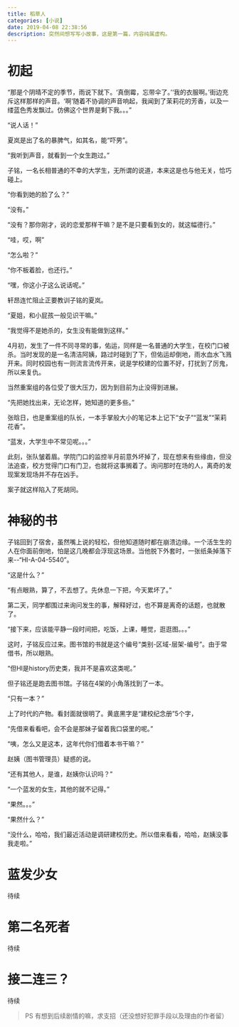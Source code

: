 ```yaml
---
title: 稻草人
categories: [小说]
date: 2019-04-08 22:38:56
description: 突然间想写写小故事，这是第一篇，内容纯属虚构。
---
```


# 初起

“那是个阴晴不定的季节，雨说下就下。‘真倒霉，忘带伞了。’‘我的衣服啊。’街边充斥这样那样的声音。‘啊’随着不协调的声音响起，我闻到了茉莉花的芳香，以及一缕蓝色秀发飘过。仿佛这个世界是剩下我。。。”

“说人话！”

夏岚是出了名的暴脾气，如其名，能“吓男”。

“我听到声音，就看到一个女生跑过。”

<!-- more -->

子铭，一名长相普通的不幸的大学生，无所谓的说道，本来这是也与他无关，恰巧碰上。

“你看到她的脸了么？”

“没有。”

“没有？那你刚才，说的恋爱那样干嘛？是不是只要看到女的，就这幅德行。”

“哇，哎，啊”

“怎么啦？”

“你不板着脸，也还行。”

“嘿，你这小子这么说话呢。”

轩昂连忙阻止正要教训子铭的夏岚。

“夏姐，和小屁孩一般见识干嘛。”

“我觉得不是她杀的，女生没有能做到这样。”

4月初，发生了一件不同寻常的事，佑运，同样是一名普通的大学生，在校门口被杀。当时发现的是一名清洁阿姨，路过时碰到了下，但佑运却倒地，雨水血水飞溅开来。同时校园也有一则流言流传开来，说是学校建的位置不好，打扰到了厉鬼，所以来复仇。

当然重案组的各位受了很大压力，因为到目前为止没得到进展。

“先把她找出来，无论怎样，她知道的更多些。”

张晗日，也是重案组的队长，一本手掌般大小的笔记本上记下“女子”“蓝发”“茉莉花香”。

“蓝发，大学生中不常见呢。。。”

此刻，张队皱着眉。学院门口的监控半月前意外坏掉了，现在想来有些缘由，但没法追查，校方觉得门口有门卫，也就将这事搁着了。询问那时在场的人，离奇的发现案发现场并不存在凶手。

案子就这样陷入了死胡同。

# 神秘的书

子铭回到了宿舍，虽然嘴上说的轻松，但他知道随时都在崩溃边缘。一个活生生的人在你面前倒地，怕是这几晚都会浮现这场景。当他脱下外套时，一张纸条掉落下来--“HI-A-04-5540”。

“这是什么？”

“有点眼熟，算了，不去想了。先休息一下把，今天累坏了。”

第二天，同学都围过来询问发生的事，解释好过，也不算是离奇的话题，也就散了。

“接下来，应该能平静一段时间把，吃饭，上课，睡觉，逛逛图。。。”

这时，子铭反应过来。图书馆的书就是这个编号“类别-区域-层架-编号”。由于常借书，所以眼熟。

“但HI是history历史类，我并不是喜欢这类呢。”

但子铭还是跑去图书馆。子铭在4架的小角落找到了一本。

“只有一本？”

上了时代的产物。看封面就很明了。黄底黑字是“建校纪念册”5个字，

“先借来看看吧，会不会是那妹子留着我口袋里的呢。”

“咦，怎么又是这本，这年代你们借着本书干嘛？”

赵姨（图书管理员）疑惑的说。

“还有其他人，是谁，赵姨你认识吗？”

“一个蓝发的女生，其他的就不记得。”

“果然。。。”

“果然什么？”

“没什么，哈哈，我们最近活动是调研建校历史。所以借来看看，哈哈，赵姨没事我走啦。”

# 蓝发少女

待续

# 第二名死者

待续

# 接二连三？

待续

> PS 有想到后续剧情的嘛，求支招（还没想好犯罪手段以及理由的作者留）
